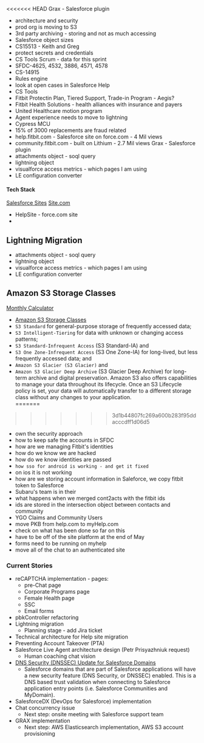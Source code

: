 <<<<<<< HEAD
Grax - Salesforce plugin
* architecture and security
* prod org is moving to S3
* 3rd party archiving - storing and not as much accessing
* Salesforce object sizes
* CS15513 - Keith and Greg
* protect secrets and credentials
* CS Tools Scrum - data for this sprint
* SFDC-4625, 4532, 3886, 4571, 4578
* CS-14915
* Rules engine
* look at open cases in Salesforce Help
* CS Tools
* Fitbit Protectin Plan, Tiered Support, Trade-in Program - Aegis?
* Fitbit Health Solutions - health alliances with insurance and payers
* United Healthcare motion program
* Agent experience needs to move to lightning
* Cypress MCU
* 15% of 3000 replacements are fraud related
* help.fitbit.com - Salesforce site on force.com - 4 Mil views
* community.fitbit.com - built on Lithium - 2.7 Mil views
Grax - Salesforce plugin
* attachments object - soql query
* lightning object
* visualforce access metrics - which pages I am using
* LE configuration converter
#### Tech Stack
[Salesforce Sites](https://help.salesforce.com/articleView?id=sites_overview.htm&type=5)
[Site.com](https://help.salesforce.com/articleView?id=siteforce_overview.htm&type=5)
* HelpSite - force.com site
* 


## Lightning Migration
* attachments object - soql query
* lightning object
* visualforce access metrics - which pages I am using
* LE configuration converter

## Amazon S3 Storage Classes
[Monthly Calculator](https://calculator.s3.amazonaws.com/index.html)
* [Amazon S3 Storage Classes](https://aws.amazon.com/s3/storage-classes/)
* `S3 Standard` for general-purpose storage of frequently accessed data; 
* `S3 Intelligent-Tiering` for data with unknown or changing access patterns; 
* `S3 Standard-Infrequent Access` (S3 Standard-IA) and 
* `S3 One Zone-Infrequent Access` (S3 One Zone-IA) for long-lived, but less frequently accessed data; and 
* `Amazon S3 Glacier (S3 Glacier)` and 
* `Amazon S3 Glacier Deep Archive` (S3 Glacier Deep Archive) for long-term archive and digital preservation. Amazon S3 also offers capabilities to manage your data throughout its lifecycle. Once an S3 Lifecycle policy is set, your data will automatically transfer to a different storage class without any changes to your application.  
=======

>>>>>>> 3d1b44807fc269a600b283f95ddacccdff1d06d5

* own the security approach
* how to keep safe the accounts in SFDC
* how are we managing Fitbit's identities
* how do we know we are hacked
* how do we know identities are passed
* `how sso for android is working - and get it fixed`
* on ios it is not working
* how are we storing account information in Saleforce, we copy fitbit token to Salesforce
* Subaru's team is in their
* what happens when we merged cont2acts with the fitbit ids
* ids are stored in the intersection object between contacts and community
* YGO Claims and Community Users
* move PKB from help.com to myHelp.com
* check on what has been done so far on this 
* have to be off of the site platform at the end of May
* forms need to be running on myhelp
* move all of the chat to an authenticated site


### Current Stories
* reCAPTCHA implementation - pages:
    * pre-Chat page
    * Corporate Programs page
    * Female Health page
    * SSC
    * Email forms
* pbkController refactoring
* Lightning migration
    * Planning stage - add Jira ticket
* Technical architecture for Help site migration
* Preventing Account Takeover (PTA)
* Salesforce Live Agent architecture design (Petr Prisyazhniuk request)
    * Human coaching chat vision
* [DNS Security (DNSSEC) Update for Salesforce Domains](https://help.salesforce.com/articleView?id=000274941&language=en_US&type=1)
    * Salesforce domains that are part of Salesforce applications will have a new security feature (DNS Security, or DNSSEC) enabled. This is a DNS based trust validation when connecting to Salesforce application entry points (i.e. Salesforce Communities and MyDomain).
* SalesforceDX (DevOps for Salesforce) implementation
* Chat concurrency issue
    * Next step: onsite meeting with Salesforce support team
* GRAX implementation
    * Next step: AWS Elasticsearch implementation, AWS S3 account provisioning
